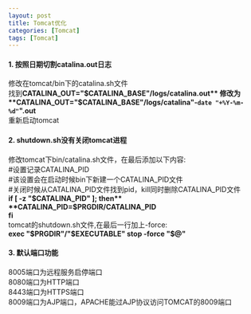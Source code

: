 ```yaml
---
layout: post
title: Tomcat优化
categories: [Tomcat]
tags: [Tomcat]
---
```

#### 1. 按照日期切割catalina.out日志  
修改在tomcat/bin下的catalina.sh文件  
找到**CATALINA_OUT="$CATALINA_BASE"/logs/catalina.out**    
修改为**CATALINA_OUT="$CATALINA_BASE"/logs/catalina"-`date "+%Y-%m-%d"`".out**  
重新启动tomcat  
#### 2. shutdown.sh没有关闭tomcat进程  
修改tomcat下bin/catalina.sh文件，在最后添加以下内容:  
#设置记录CATALINA_PID   
#该设置会在启动时候bin下新建一个CATALINA_PID文件   
#关闭时候从CATALINA_PID文件找到pid，kill同时删除CATALINA_PID文件  
**if [ -z "$CATALINA_PID" ]; then**    
      **CATALINA_PID=$PRGDIR/CATALINA_PID**    
**fi**  
tomcat的shutdown.sh文件,在最后一行加上-force:  
**exec "$PRGDIR"/"$EXECUTABLE" stop -force "$@"**  
#### 3. 默认端口功能  
8005端口为远程服务启停端口  
8080端口为HTTP端口  
8443端口为HTTPS端口  
8009端口为AJP端口，APACHE能过AJP协议访问TOMCAT的8009端口  